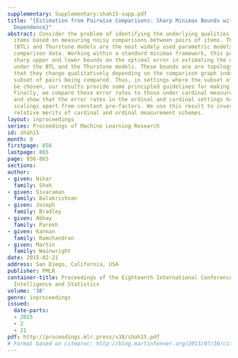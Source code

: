 ```yaml
---
supplementary: Supplementary:shah15-supp.pdf
title: "{Estimation from Pairwise Comparisons: Sharp Minimax Bounds with Topology
  Dependence}"
abstract: Consider the problem of identifying the underlying qualities of a set of
  items based on measuring noisy comparisons between pairs of items. The Bradley-Terry-Luce
  (BTL) and Thurstone models are the most widely used parametric models for such pairwise
  comparison data. Working within a standard minimax framework, this paper provides
  sharp upper and lower bounds on the optimal error in estimating the underlying qualities
  under the BTL and the Thurstone models. These bounds are are topology-aware, meaning
  that they change qualitatively depending on the comparison graph induced by the
  subset of pairs being compared. Thus, in settings where the subset of pairs may
  be chosen, our results provide some principled guidelines for making this choice.
  Finally, we compare these error rates to those under cardinal measurement models
  and show that the error rates in the ordinal and cardinal settings have identical
  scalings apart from constant pre-factors. We use this result to investigate the
  relative merits of cardinal and ordinal measurement schemes.
layout: inproceedings
series: Proceedings of Machine Learning Research
id: shah15
month: 0
firstpage: 856
lastpage: 865
page: 856-865
sections: 
author:
- given: Nihar
  family: Shah
- given: Sivaraman
  family: Balakrishnan
- given: Joseph
  family: Bradley
- given: Abhay
  family: Parekh
- given: Kannan
  family: Ramchandran
- given: Martin
  family: Wainwright
date: 2015-02-21
address: San Diego, California, USA
publisher: PMLR
container-title: Proceedings of the Eighteenth International Conference on Artificial
  Intelligence and Statistics
volume: '38'
genre: inproceedings
issued:
  date-parts:
  - 2015
  - 2
  - 21
pdf: http://proceedings.mlr.press/v38/shah15.pdf
# Format based on citeproc: http://blog.martinfenner.org/2013/07/30/citeproc-yaml-for-bibliographies/
---
```

